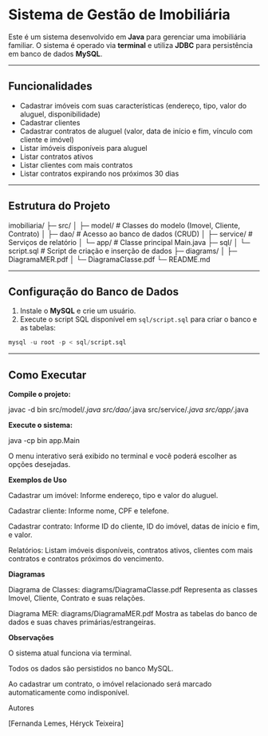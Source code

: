 # Sistema de Gestão de Imobiliária

Este é um sistema desenvolvido em **Java** para gerenciar uma imobiliária familiar. O sistema é operado via **terminal** e utiliza **JDBC** para persistência em banco de dados **MySQL**.

---

## Funcionalidades

- Cadastrar imóveis com suas características (endereço, tipo, valor do aluguel, disponibilidade)
- Cadastrar clientes
- Cadastrar contratos de aluguel (valor, data de início e fim, vínculo com cliente e imóvel)
- Listar imóveis disponíveis para aluguel
- Listar contratos ativos
- Listar clientes com mais contratos
- Listar contratos expirando nos próximos 30 dias

---

## Estrutura do Projeto

imobiliaria/
├─ src/
│ ├─ model/ # Classes do modelo (Imovel, Cliente, Contrato)
│ ├─ dao/ # Acesso ao banco de dados (CRUD)
│ ├─ service/ # Serviços de relatório
│ └─ app/ # Classe principal Main.java
├─ sql/
│ └─ script.sql # Script de criação e inserção de dados
├─ diagrams/
│ ├─ DiagramaMER.pdf
│ └─ DiagramaClasse.pdf
└─ README.md

---

## Configuração do Banco de Dados

1. Instale o **MySQL** e crie um usuário.
2. Execute o script SQL disponível em `sql/script.sql` para criar o banco e as tabelas:

```sql
mysql -u root -p < sql/script.sql
```

---

## Como Executar

**Compile o projeto:**

javac -d bin src/model/*.java src/dao/*.java src/service/*.java src/app/*.java


**Execute o sistema:**

java -cp bin app.Main


O menu interativo será exibido no terminal e você poderá escolher as opções desejadas.

**Exemplos de Uso**

Cadastrar um imóvel: Informe endereço, tipo e valor do aluguel.

Cadastrar cliente: Informe nome, CPF e telefone.

Cadastrar contrato: Informe ID do cliente, ID do imóvel, datas de início e fim, e valor.

Relatórios: Listam imóveis disponíveis, contratos ativos, clientes com mais contratos e contratos próximos do vencimento.

**Diagramas**

Diagrama de Classes: diagrams/DiagramaClasse.pdf
Representa as classes Imovel, Cliente, Contrato e suas relações.

Diagrama MER: diagrams/DiagramaMER.pdf
Mostra as tabelas do banco de dados e suas chaves primárias/estrangeiras.

**Observações**

O sistema atual funciona via terminal.

Todos os dados são persistidos no banco MySQL.

Ao cadastrar um contrato, o imóvel relacionado será marcado automaticamente como indisponível.

Autores

[Fernanda Lemes, Héryck Teixeira]
